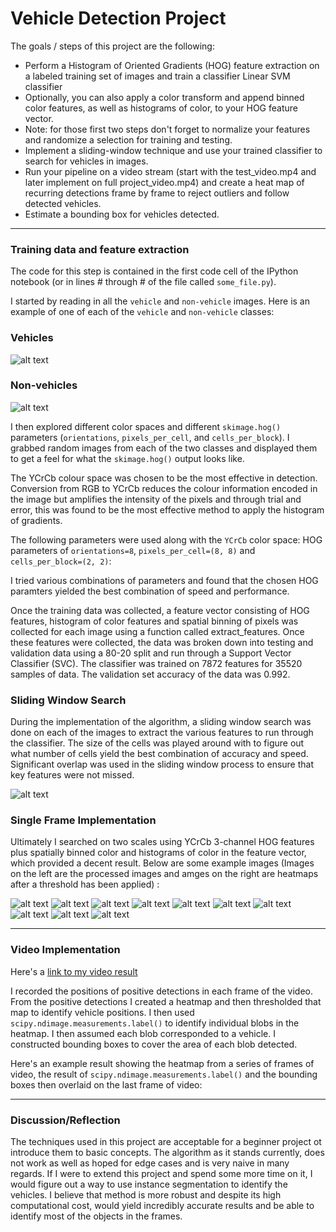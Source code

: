# Vehicle Detection Project

The goals / steps of this project are the following:

* Perform a Histogram of Oriented Gradients (HOG) feature extraction on a labeled training set of images and train a classifier Linear SVM classifier
* Optionally, you can also apply a color transform and append binned color features, as well as histograms of color, to your HOG feature vector. 
* Note: for those first two steps don't forget to normalize your features and randomize a selection for training and testing.
* Implement a sliding-window technique and use your trained classifier to search for vehicles in images.
* Run your pipeline on a video stream (start with the test_video.mp4 and later implement on full project_video.mp4) and create a heat map of recurring detections frame by frame to reject outliers and follow detected vehicles.
* Estimate a bounding box for vehicles detected.

[//]: # (Image References)
[image1a]: ./results/cars.PNG
[image1b]: ./results/not_cars.PNG
[image3]: ./results/sliding_windows.PNG
[image4a]: ./results/res_1.PNG
[image4b]: ./results/res_2.PNG
[image4c]: ./results/res_3.PNG
[image4d]: ./results/res_4.PNG
[image4e]: ./results/res_5.PNG
[image4aa]: ./results/res_1a.PNG
[image4bb]: ./results/res_2b.PNG
[image4cc]: ./results/res_3c.PNG
[image4dd]: ./results/res_4d.PNG
[image4ee]: ./results/res_5e.PNG
[video1]: ./final_project_video.mp4

---

### Training data and feature extraction

The code for this step is contained in the first code cell of the IPython notebook (or in lines # through # of the file called `some_file.py`).  

I started by reading in all the `vehicle` and `non-vehicle` images.  Here is an example of one of each of the `vehicle` and `non-vehicle` classes:

### Vehicles
![alt text][image1a] 

### Non-vehicles
![alt text][image1b]

I then explored different color spaces and different `skimage.hog()` parameters (`orientations`, `pixels_per_cell`, and `cells_per_block`).  I grabbed random images from each of the two classes and displayed them to get a feel for what the `skimage.hog()` output looks like.

The YCrCb colour space was chosen to be the most effective in detection. Conversion from RGB to YCrCb reduces the colour information encoded in the image but amplifies the intensity of the pixels and through trial and error, this was found to be the most effective method to apply the histogram of gradients. 

The following parameters were used along with the `YCrCb` color space: HOG parameters of `orientations=8`, `pixels_per_cell=(8, 8)` and `cells_per_block=(2, 2)`:

I tried various combinations of parameters and found that the chosen HOG paramters yielded the best combination of speed and performance.

Once the training data was collected, a feature vector consisting of HOG features, histogram of color features and spatial binning of pixels was collected for each image using a function called extract_features. Once these features were collected, the data was broken down into testing and validation data using a 80-20 split and run through a Support Vector Classifier (SVC). The classifier was trained on 7872 features for 35520 samples of data. The validation set accuracy of the data was 0.992.

### Sliding Window Search

During the implementation of the algorithm, a sliding window search was done on each of the images to extract the various features to run through the classifier. The size of the cells was played around with to figure out what number of cells yield the best combination of accuracy and speed. Significant overlap was used in the sliding window process to ensure that key features were not missed.

![alt text][image3]

### Single Frame Implementation

Ultimately I searched on two scales using YCrCb 3-channel HOG features plus spatially binned color and histograms of color in the feature vector, which provided a decent result.  Below are some example images (Images on the left are the processed images and amges on the right are heatmaps after a threshold has been applied) :

![alt text][image4a]  ![alt text][image4aa]
![alt text][image4b]  ![alt text][image4bb]
![alt text][image4c]  ![alt text][image4cc]
![alt text][image4d]  ![alt text][image4dd]
![alt text][image4e]  ![alt text][image4ee]

---

### Video Implementation

Here's a [link to my video result](./final_project_video.mp4)

I recorded the positions of positive detections in each frame of the video.  From the positive detections I created a heatmap and then thresholded that map to identify vehicle positions.  I then used `scipy.ndimage.measurements.label()` to identify individual blobs in the heatmap.  I then assumed each blob corresponded to a vehicle.  I constructed bounding boxes to cover the area of each blob detected.  

Here's an example result showing the heatmap from a series of frames of video, the result of `scipy.ndimage.measurements.label()` and the bounding boxes then overlaid on the last frame of video:


---

### Discussion/Reflection

The techniques used in this project are acceptable for a beginner project ot introduce them to basic concepts. The algorithm as it stands currently, does not work as well as hoped for edge cases and is very naive in many regards. If I were to extend this project and spend some more time on it, I would figure out a way to use instance segmentation to identify the vehicles. I believe that method is more robust and despite its high computational cost, would yield incredibly accurate results and be able to identify most of the objects in the frames. 

